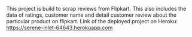 This project is build to scrap reviews from Flipkart. This also includes the data of ratings, customer name and detail customer review about the particular product on flipkart.
Link of the deployed project on Heroku:
https://serene-inlet-64643.herokuapp.com

